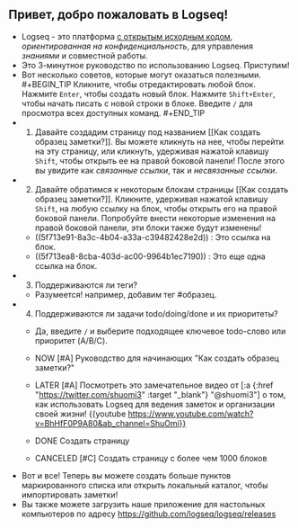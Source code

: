 ## Привет, добро пожаловать в Logseq!
- Logseq - это платформа [с открытым исходным кодом](https://github.com/logseq/logseq), _ориентированная на конфиденциальность_, для управления _знаниями_ и совместной работы.
- Это 3-минутное руководство по использованию Logseq. Приступим!
- Вот несколько советов, которые могут оказаться полезными.
#+BEGIN_TIP
Кликните, чтобы отредактировать любой блок.
Нажмите `Enter`, чтобы создать новый блок.
Нажмите `Shift+Enter`, чтобы начать писать с новой строки в блоке.
Введите `/` для просмотра всех доступных команд.
#+END_TIP
- 1. Давайте создадим страницу под названием [[Как создать образец заметки?]]. Вы можете кликнуть на нее, чтобы перейти на эту страницу, или кликнуть, удерживая нажатой клавишу `Shift`, чтобы открыть ее на правой боковой панели! После этого вы увидите как _связанные ссылки_, так и _несвязанные ссылки_.
- 2. Давайте обратимся к некоторым блокам страницы [[Как создать образец заметки?]]. Кликните, удерживая нажатой клавишу `Shift`, на любую ссылку на блок, чтобы открыть его на правой боковой панели. Попробуйте внести некоторые изменения на правой боковой панели, эти блоки также будут изменены!
    - ((5f713e91-8a3c-4b04-a33a-c39482428e2d)) : Это ссылка на блок.
    - ((5f713ea8-8cba-403d-ac00-9964b1ec7190)) : Это еще одна ссылка на блок.
- 3. Поддерживаются ли теги?
    - Разумеется! например, добавим тег #образец.
- 4. Поддерживаются ли задачи todo/doing/done и их приоритеты?
    - Да, введите `/` и выберите подходящее ключевое todo-слово или приоритет (A/B/C).
    - NOW [#A] Руководство для начинающих "Как создать образец заметки?"
    - LATER [#A] Посмотреть это замечательное видео от [:a {:href "https://twitter.com/shuomi3" :target "_blank"} "@shuomi3"] о том, как использовать Logseq для ведения заметок и организации своей жизни!
    {{youtube https://www.youtube.com/watch?v=BhHfF0P9A80&ab_channel=ShuOmi}}

    - DONE Создать страницу
    - CANCELED [#C] Создать страницу с более чем 1000 блоков
- Вот и все! Теперь вы можете создать больше пунктов маркированного списка или открыть локальный каталог, чтобы импортировать заметки!
- Вы также можете загрузить наше приложение для настольных компьютеров
по адресу https://github.com/logseq/logseq/releases